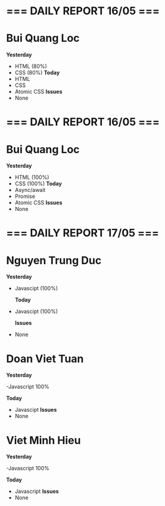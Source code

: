 # === DAILY REPORT 16/05 ===

# Bui Quang Loc

**Yesterday**

- HTML (80%)
- CSS (80%)
  **Today**
- HTML
- CSS
- Atomic CSS
  **Issues**
- None

# === DAILY REPORT 16/05 ===

# Bui Quang Loc

**Yesterday**

- HTML (100%)
- CSS (100%)
  **Today**
- Async/await
- Promise
- Atomic CSS
  **Issues**
- None

# === DAILY REPORT 17/05 ===

# Nguyen Trung Duc

**Yesterday**

- Javascipt (100%)

  **Today**

- Javascipt (100%)

  **Issues**

- None

# Doan Viet Tuan

**Yesterday**

-Javascript 100%

**Today**

- Javascipt
  **Issues**
- None

# Viet Minh Hieu

**Yesterday**

-Javascript 100%

**Today**

- Javascript
  **Issues**
- None
